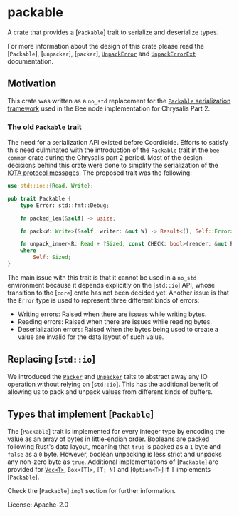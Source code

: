 # packable

A crate that provides a [`Packable`] trait to serialize and deserialize types.

For more information about the design of this crate please read the [`Packable`], [`unpacker`], [`packer`],
[`UnpackError`](error::UnpackError) and [`UnpackErrorExt`](error::UnpackErrorExt) documentation.

## Motivation

This crate was written as a `no_std` replacement for the
[`Packable` serialization framework](https://github.com/iotaledger/bee/blob/c08f1bac7170fe5cb650ddc347ac4d483bb9036a/bee-common/bee-common/src/packable.rs)
used in the Bee node implementation for Chrysalis Part 2.

### The old `Packable` trait

The need for a serialization API existed before Coordicide. Efforts to satisfy this need culminated with the
introduction of the `Packable` trait in the `bee-common` crate during the Chrysalis part 2 period.
Most of the design decisions behind this crate were done to simplify the serialization of the
[IOTA protocol messages](https://github.com/iotaledger/protocol-rfcs/pull/0017).
The proposed trait was the following:

```rust
use std::io::{Read, Write};

pub trait Packable {
    type Error: std::fmt::Debug;

    fn packed_len(&self) -> usize;

    fn pack<W: Write>(&self, writer: &mut W) -> Result<(), Self::Error>;

    fn unpack_inner<R: Read + ?Sized, const CHECK: bool>(reader: &mut R) -> Result<Self, Self::Error>
    where
        Self: Sized;
}
```
The main issue with this trait is that it cannot be used in a `no_std` environment because it depends explicitly on
the [`std::io`] API, whose transition to the [`core`] crate has not been decided yet.
Another issue is that the `Error` type is used to represent three different kinds of errors:

- Writing errors: Raised when there are issues while writing bytes.
- Reading errors: Raised when there are issues while reading bytes.
- Deserialization errors: Raised when the bytes being used to create a value are invalid for the data layout of such
value.

## Replacing [`std::io`]

We introduced the [`Packer`](packer::Packer) and [`Unpacker`](unpacker::Unpacker) taits to abstract away any IO
operation without relying on [`std::io`]. This has the additional benefit of allowing us to pack and unpack values
from different kinds of buffers.

## Types that implement [`Packable`]

The [`Packable`] trait is implemented for every integer type by encoding the value as an array of bytes in
little-endian order. Booleans are packed following Rust's data layout, meaning that `true` is packed as a `1` byte
and `false` as a `0` byte. However, boolean unpacking is less strict and unpacks any non-zero byte as `true`.
Additional implementations of [`Packable`] are provided for [`Vec<T>`](std::vec::Vec), `Box<[T]>`, `[T; N]` and
[`Option<T>`] if T implements [`Packable`].

Check the [`Packable`] `impl` section for further information.

License: Apache-2.0
